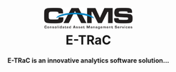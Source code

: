
<h1 align="center">
    <img alt="CAMS_logo" title="CAMS" src="https://github.com/BrianRuizy/cams/blob/master/camslogo.png" width="200"> </br>
    E-TRaC
</h1>

<h4 align="center">
E-TRaC is an innovative analytics software solution...
</h4>
